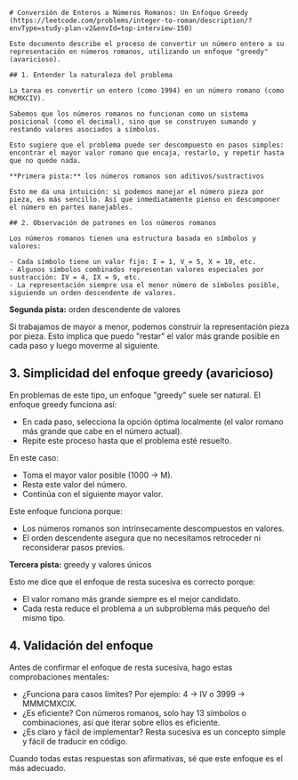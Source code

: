     # Conversión de Enteros a Números Romanos: Un Enfoque Greedy (https://leetcode.com/problems/integer-to-roman/description/?envType=study-plan-v2&envId=top-interview-150)

    Este documento describe el proceso de convertir un número entero a su representación en números romanos, utilizando un enfoque "greedy" (avaricioso).

    ## 1. Entender la naturaleza del problema

    La tarea es convertir un entero (como 1994) en un número romano (como MCMXCIV).

    Sabemos que los números romanos no funcionan como un sistema posicional (como el decimal), sino que se construyen sumando y restando valores asociados a símbolos.

    Esto sugiere que el problema puede ser descompuesto en pasos simples: encontrar el mayor valor romano que encaja, restarlo, y repetir hasta que no quede nada.

    **Primera pista:** los números romanos son aditivos/sustractivos

    Esto me da una intuición: si podemos manejar el número pieza por pieza, es más sencillo. Así que inmediatamente pienso en descomponer el número en partes manejables.

    ## 2. Observación de patrones en los números romanos

    Los números romanos tienen una estructura basada en símbolos y valores:

    - Cada símbolo tiene un valor fijo: I = 1, V = 5, X = 10, etc.
    - Algunos símbolos combinados representan valores especiales por sustracción: IV = 4, IX = 9, etc.
    - La representación siempre usa el menor número de símbolos posible, siguiendo un orden descendente de valores.

**Segunda pista:** orden descendente de valores

Si trabajamos de mayor a menor, podemos construir la representación pieza por pieza. Esto implica que puedo "restar" el valor más grande posible en cada paso y luego moverme al siguiente.

## 3. Simplicidad del enfoque greedy (avaricioso)

En problemas de este tipo, un enfoque "greedy" suele ser natural. El enfoque greedy funciona así:

- En cada paso, selecciona la opción óptima localmente (el valor romano más grande que cabe en el número actual).
- Repite este proceso hasta que el problema esté resuelto.

En este caso:

- Toma el mayor valor posible (1000 → M).
- Resta este valor del número.
- Continúa con el siguiente mayor valor.

Este enfoque funciona porque:

- Los números romanos son intrínsecamente descompuestos en valores.
- El orden descendente asegura que no necesitamos retroceder ni reconsiderar pasos previos.

**Tercera pista:** greedy y valores únicos

Esto me dice que el enfoque de resta sucesiva es correcto porque:

- El valor romano más grande siempre es el mejor candidato.
- Cada resta reduce el problema a un subproblema más pequeño del mismo tipo.

## 4. Validación del enfoque

Antes de confirmar el enfoque de resta sucesiva, hago estas comprobaciones mentales:

- ¿Funciona para casos límites? Por ejemplo: 4 → IV o 3999 → MMMCMXCIX.
- ¿Es eficiente? Con números romanos, solo hay 13 símbolos o combinaciones, así que iterar sobre ellos es eficiente.
- ¿Es claro y fácil de implementar? Resta sucesiva es un concepto simple y fácil de traducir en código.

Cuando todas estas respuestas son afirmativas, sé que este enfoque es el más adecuado.
